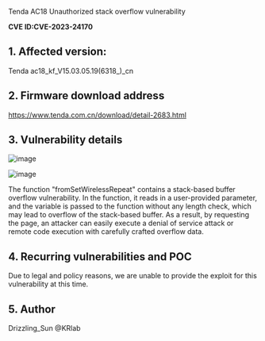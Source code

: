 Tenda AC18 Unauthorized stack overflow vulnerability

**CVE ID:CVE-2023-24170**

## **1. Affected version:**

Tenda ac18_kf_V15.03.05.19(6318_)_cn

## **2. Firmware download address**

<https://www.tenda.com.cn/download/detail-2683.html>

## **3. Vulnerability details**
![image](https://user-images.githubusercontent.com/65169560/212258657-aaf45819-153f-4638-b856-6a79bca342b2.png)

![image](https://user-images.githubusercontent.com/65169560/212258662-9616e09b-11a5-4ecc-82a3-cb887fc4bf2a.png)

The function "fromSetWirelessRepeat" contains a stack-based buffer overflow vulnerability. In the function, it reads in a user-provided parameter, and the variable is passed to the function without any length check, which may lead to overflow of the stack-based buffer. As a result, by requesting the page, an attacker can easily execute a denial of service attack or remote code execution with carefully crafted overflow data.

## **4. Recurring vulnerabilities and POC**

Due to legal and policy reasons, we are unable to provide the exploit for this vulnerability at this time.

## 5. Author

Drizzling_Sun @KRlab
